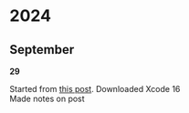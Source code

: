 # 2024
## September
**29**

Started from [this post](https://www.reddit.com/r/iOSProgramming/comments/11qit84/from_hello_world_to_your_first_job_the_selftaught/).
Downloaded Xcode 16  
Made notes on post
